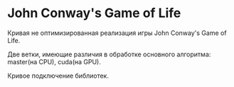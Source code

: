 # John Conway's Game of Life

Кривая не оптимизированная реализация игры John Conway's Game of Life.

Две ветки, имеющие различия в обработке основного алгоритма: master(на CPU), cuda(на GPU).

Кривое подключение библиотек.
